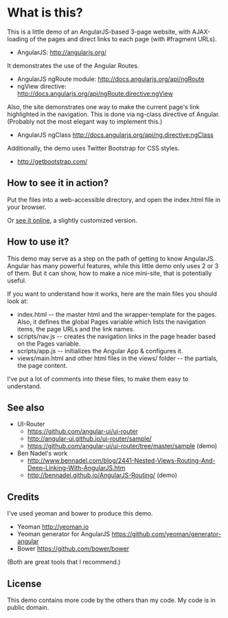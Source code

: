 # What is this?

This is a little demo of an AngularJS-based 3-page website, 
with AJAX-loading of the pages and direct links to each page 
(with #fragment URLs).

 * AngularJS: http://angularjs.org/

It demonstrates the use of the Angular Routes.

 * AngularJS ngRoute module: http://docs.angularjs.org/api/ngRoute
 * ngView directive: http://docs.angularjs.org/api/ngRoute.directive:ngView

Also, the site demonstrates one way to make the current page's
link highlighted in the navigation. This is done via ng-class
directive of Angular. (Probably not the most elegant way to 
implement this.)

 * AngularJS ngClass http://docs.angularjs.org/api/ng.directive:ngClass

Additionally, the demo uses Twitter Bootstrap for CSS styles.

 * http://getbootstrap.com/


## How to see it in action?

Put the files into a web-accessible directory, and open the 
index.html file in your browser.

Or [see it online](http://ahinea.com/en/demo/angularjs-simple-website/), 
a slightly customized version.


## How to use it?

This demo may serve as a step on the path of getting to know 
AngularJS. Angular has many powerful features, while this 
little demo only uses 2 or 3 of them. But it can show, how to 
make a nice mini-site, that is potentially useful.

If you want to understand how it works, here are the main files 
you should look at:

 * index.html -- the master html and the wrapper-template for the pages. 
   Also, it defines the global Pages variable which lists the navigation items, 
   the page URLs and the link names.
 * scripts/nav.js -- creates the navigation links in the page header based on 
   the Pages variable.
 * scripts/app.js -- initializes the Angular App & configures it.
 * views/main.html and other html files in the views/ folder -- the 
   partials, the page content.

I've put a lot of comments into these files, to make them
easy to understand.


## See also

 * UI-Router
    * https://github.com/angular-ui/ui-router
    * http://angular-ui.github.io/ui-router/sample/ 
    * https://github.com/angular-ui/ui-router/tree/master/sample (demo)
 * Ben Nadel's work
    * http://www.bennadel.com/blog/2441-Nested-Views-Routing-And-Deep-Linking-With-AngularJS.htm
    * http://bennadel.github.io/AngularJS-Routing/ (demo)

## Credits

I've used yeoman and bower to produce this demo.

 * Yeoman http://yeoman.io
 * Yeoman generator for AngularJS https://github.com/yeoman/generator-angular
 * Bower https://github.com/bower/bower

(Both are great tools that I recommend.)


## License

This demo contains more code by the others than my code. My code is in 
public domain.
